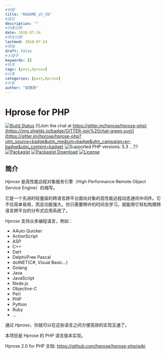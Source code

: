 ```yaml
---
#标题
title: "README_zh_CN"
#描述
description: ""
#创建日期
date: 2018-07-24
#修改日期
lastmod: 2018-07-24
#草稿
draft: false
#关键字
keywords: []
#标签
tags: [post,hprose]
#分类
categories: [post,hprose]
#作者
author: "邹慧刚"
---
```

# Hprose for PHP

[![Build Status](https://travis-ci.org/hprose/hprose-php.svg?branch=master)](https://travis-ci.org/hprose/hprose-php)
[![Join the chat at https://gitter.im/hprose/hprose-php](https://img.shields.io/badge/GITTER-join%20chat-green.svg)](https://gitter.im/hprose/hprose-php?utm_source=badge&utm_medium=badge&utm_campaign=pr-badge&utm_content=badge)
![Supported PHP versions: 5.3 .. 7.1](https://img.shields.io/badge/php-5.3~7.1-blue.svg)
[![Packagist](https://img.shields.io/packagist/v/hprose/hprose.svg)](https://packagist.org/packages/hprose/hprose)
[![Packagist Download](https://img.shields.io/packagist/dm/hprose/hprose.svg)](https://packagist.org/packages/hprose/hprose)
[![License](https://img.shields.io/packagist/l/hprose/hprose.svg)](https://packagist.org/packages/hprose/hprose)

## 简介

*Hprose* 是高性能远程对象服务引擎（High Performance Remote Object Service Engine）的缩写。

它是一个先进的轻量级的跨语言跨平台面向对象的高性能远程动态通讯中间件。它不仅简单易用，而且功能强大。你只需要稍许的时间去学习，就能用它轻松构建跨语言跨平台的分布式应用系统了。

*Hprose* 支持众多编程语言，例如：

* AAuto Quicker
* ActionScript
* ASP
* C++
* Dart
* Delphi/Free Pascal
* dotNET(C#, Visual Basic...)
* Golang
* Java
* JavaScript
* Node.js
* Objective-C
* Perl
* PHP
* Python
* Ruby
* ...

通过 *Hprose*，你就可以在这些语言之间方便高效的实现互通了。

本项目是 Hprose 的 PHP 语言版本实现。

Hprose 2.0 for PHP 文档: https://github.com/hprose/hprose-php/wiki
